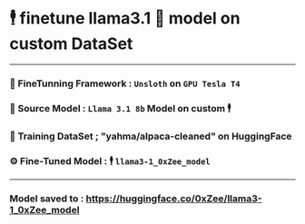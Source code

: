 # 🕴️ finetune llama3.1 🦙 model on custom DataSet
---

### 🏬 FineTunning Framework : `Unsloth` on `GPU Tesla T4`
### 🦙 Source Model : `Llama 3.1 8b` Model on custom 🕴️ 
### 💾 Training DataSet ; "yahma/alpaca-cleaned" on HuggingFace
### ⚙️ Fine-Tuned Model : 🕴️ `llama3-1_0xZee_model`
---
### Model saved to : https://huggingface.co/0xZee/llama3-1_0xZee_model
